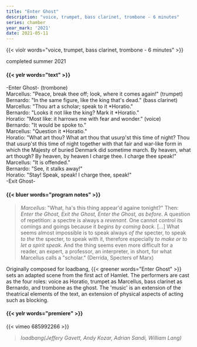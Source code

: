```yaml
---
title: "Enter Ghost"
description: "voice, trumpet, bass clarinet, trombone - 6 minutes"
series: chamber
year_mark: '2021'
date: 2021-05-11
---
```


{{< violr words="voice, trumpet, bass clarinet, trombone - 6 minutes" >}}

completed summer 2021

#### {{< yelr words="text" >}}
-Enter Ghost- (trombone)\
Marcellus: "Peace, break thee off; look, where it comes again!" (trumpet)\
Bernardo: "In the same figure, like the king that's dead." (bass clarinet)\
Marcellus: "Thou art a scholar; speak to it *Horatio."\
Bernardo: "Looks it not like the king? Mark it *Horatio."\
Horatio: "Most like: it harrows me with fear and wonder." (voice)\
Bernardo: "It would be spoke to."\
Marcellus: "Question it *Horatio."\
Horatio: "What art thou? What art thou that usurp'st this time of night? Thou that usurp'st this time of night together with that fair and war-like form in which the Majesty of buried Denmark did sometime march. By heaven, what art though? By heaven, by heaven I charge thee. I charge thee speak!"\
Marcellus: "It is offended."\
Bernardo: "See, it stalks away!"\
Horatio: "Stay! Speak, speak! I charge thee, speak!"\
-Exit Ghost-

#### {{< bluer words="program notes" >}}
> *Marcellus*: "What, ha's this thing appear'd againe tonight?" Then: *Enter the Ghost, Exit the Ghost, Enter the Ghost, as before*. A question of repetition: a spectre is always a *revenant*. One cannot control its comings and goings because it *begins by coming back*. [...] What seems almost impossible is to speak always *of the* specter, to speak *to the* the specter, to speak with it, therefore especially *to make or to let a spirit speak*. And the thing seems even more difficult for a reader, an expert, a professor, an interpreter, in short, for what Marcellus calls a "scholar." (Derrida, Specters of Marx)

Originally composed for loadbang, {{< greener words="Enter Ghost" >}} sets an adapted scene from the first act of Hamlet. The performers are cast as the four roles: voice as Horatio, trumpet as Marcellus, bass clarinet as Bernardo, and trombone as the ghost. The 'music' is an extension of the theatrical elements of the text, an extension of physical aspects of acting such as blocking.

#### {{< yelr words="premiere" >}}
{{< vimeo 685992266 >}}
> *loadbang(Jeffery Gavett, Andy Kozar, Adrian Sandi, William Lang)*
